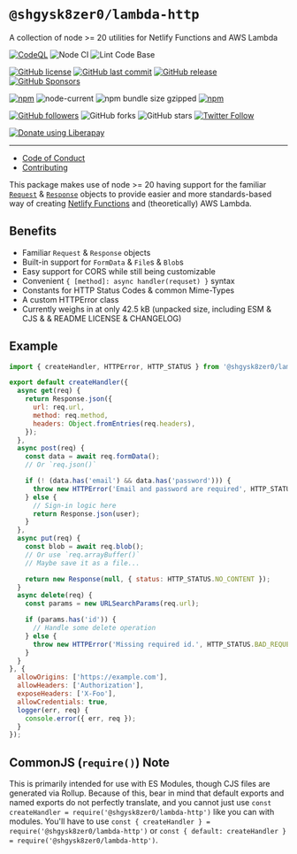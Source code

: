 # `@shgysk8zer0/lambda-http`

A collection of node >= 20 utilities for Netlify Functions and AWS Lambda

[![CodeQL](https://github.com/shgysk8zer0/lambda-http/actions/workflows/codeql-analysis.yml/badge.svg)](https://github.com/shgysk8zer0/lambda-http/actions/workflows/codeql-analysis.yml)
![Node CI](https://github.com/shgysk8zer0/lambda-http/workflows/Node%20CI/badge.svg)
![Lint Code Base](https://github.com/shgysk8zer0/lambda-http/workflows/Lint%20Code%20Base/badge.svg)

[![GitHub license](https://img.shields.io/github/license/shgysk8zer0/lambda-http.svg)](https://github.com/shgysk8zer0/lambda-http/blob/master/LICENSE)
[![GitHub last commit](https://img.shields.io/github/last-commit/shgysk8zer0/lambda-http.svg)](https://github.com/shgysk8zer0/lambda-http/commits/master)
[![GitHub release](https://img.shields.io/github/release/shgysk8zer0/lambda-http?logo=github)](https://github.com/shgysk8zer0/lambda-http/releases)
[![GitHub Sponsors](https://img.shields.io/github/sponsors/shgysk8zer0?logo=github)](https://github.com/sponsors/shgysk8zer0)

[![npm](https://img.shields.io/npm/v/@shgysk8zer0/lambda-http)](https://www.npmjs.com/package/@shgysk8zer0/lambda-http)
![node-current](https://img.shields.io/node/v/@shgysk8zer0/lambda-http)
![npm bundle size gzipped](https://img.shields.io/bundlephobia/minzip/@shgysk8zer0/lambda-http)
[![npm](https://img.shields.io/npm/dw/@shgysk8zer0/lambda-http?logo=npm)](https://www.npmjs.com/package/@shgysk8zer0/lambda-http)

[![GitHub followers](https://img.shields.io/github/followers/shgysk8zer0.svg?style=social)](https://github.com/shgysk8zer0)
![GitHub forks](https://img.shields.io/github/forks/shgysk8zer0/lambda-http.svg?style=social)
![GitHub stars](https://img.shields.io/github/stars/shgysk8zer0/lambda-http.svg?style=social)
[![Twitter Follow](https://img.shields.io/twitter/follow/shgysk8zer0.svg?style=social)](https://twitter.com/shgysk8zer0)

[![Donate using Liberapay](https://img.shields.io/liberapay/receives/shgysk8zer0.svg?logo=liberapay)](https://liberapay.com/shgysk8zer0/donate "Donate using Liberapay")
- - -

- [Code of Conduct](./.github/CODE_OF_CONDUCT.md)
- [Contributing](./.github/CONTRIBUTING.md)
<!-- - [Security Policy](./.github/SECURITY.md) -->

This package makes use of node >= 20 having support for the familiar [`Request`](https://developer.mozilla.org/en-US/docs/Web/API/Request)
& [`Response`](https://developer.mozilla.org/en-US/docs/Web/API/Response) objects to provide easier and more standards-based
way of creating [ Netlify Functions](https://docs.netlify.com/functions/overview/) and (theoretically) AWS Lambda.

## Benefits
- Familiar `Request` & `Response` objects
- Built-in support for `FormData` & `File`s & `Blob`s
- Easy support for CORS while still being customizable
- Convenient `{ [method]: async handler(requset) }` syntax
- Constants for HTTP Status Codes & common Mime-Types
- A custom HTTPError class
- Currently weighs in at only 42.5 kB (unpacked size, including ESM & CJS & & README LICENSE & CHANGELOG)

## Example

```js
import { createHandler, HTTPError, HTTP_STATUS } from '@shgysk8zer0/lambda-http';

export default createHandler({
  async get(req) {
    return Response.json({
      url: req.url,
      method: req.method,
      headers: Object.fromEntries(req.headers),
    });
  },
  async post(req) {
    const data = await req.formData();
    // Or `req.json()`

    if (! (data.has('email') && data.has('password'))) {
      throw new HTTPError('Email and password are required', HTTP_STATUS.BAD_REQUEST);
    } else {
      // Sign-in logic here
      return Response.json(user);
    }
  },
  async put(req) {
    const blob = await req.blob();
    // Or use `req.arrayBuffer()`
    // Maybe save it as a file...

    return new Response(null, { status: HTTP_STATUS.NO_CONTENT });
  }
  async delete(req) {
    const params = new URLSearchParams(req.url);

    if (params.has('id')) {
      // Handle some delete operation
    } else {
      throw new HTTPError('Missing required id.', HTTP_STATUS.BAD_REQUEST);
    }
  }
}, {
  allowOrigins: ['https://example.com'],
  allowHeaders: ['Authorization'],
  exposeHeaders: ['X-Foo'],
  allowCredentials: true,
  logger(err, req) {
    console.error({ err, req });
  }
});
```

## CommonJS (`require()`) Note

This is primarily intended for use with ES Modules, though CJS files are generated via Rollup.
Because of this, bear in mind that default exports and named exports do not perfectly translate,
and you cannot just use `const createHandler = require('@shgysk8zer0/lambda-http')` like you can
with modules. You'll have to use `const { createHandler } = require('@shgysk8zer0/lambda-http')`
or `const { default: createHandler } = require('@shgysk8zer0/lambda-http')`.
